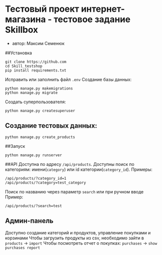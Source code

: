 # Тестовый проект интернет-магазина - тестовое задание Skillbox
 - автор: Максим Семенюк

##Установка
```
git clone https://github.com
cd Skill_testshop
pip install requirements.txt
```
Исправить или заполнить файл `.env`
Создание базы данных:
```
python manage.py makemigrations
python manage.py migrate

```
Создать суперпользователя:
```
python manage.py createsuperuser
```
## Создание тестовых данныx:
```
python manage.py create_products
```
##Запуск
```
python manage.py runserver
```

##API
Доступна по адресу `/api/products`. Доступны поиск по категориям: имени(`category`) или id категории(`category_id`).
Примеры:
```
/api/products/?category_id=1
/api/products/?category=test_category
```
Поиск по названию через параметр `search` или при ручном вводе
Пример:
```
/api/products/?search=test
```

## Админ-панель
Доступно создание категорий и продуктов, управление покупками и корзинами
Чтобы загрузить продукты из csv, необходимо зайти в `products` -> `import`
Чтобы посмотреть отчет о покупках: `purchases` -> `show purchases report`